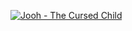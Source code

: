 [![Jooh - The Cursed Child](https://img.youtube.com/vi/bRjsEI_5pzM/0.jpg)](https://youtu.be/bRjsEI_5pzM?si=9vIr20w4Ryfwjnom)
